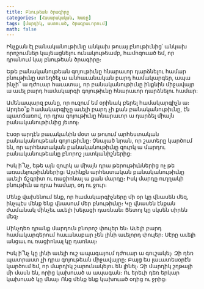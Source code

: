 ```yaml
---
title: Բնութեան ծրագիրը
categories: [Հասարակական, Խառը]
tags: [մարդիկ, աստուած, ծրագրաւորում]
math: false
---
```


Ինչքան էլ բանականութիւնը անկախ թուայ բնութիւնից՝ անկախ որոշումներ կայեացնելու ունակութեամբ, համոզուած եմ, որ դրանում կայ բնութեան ծրագիրը։

Եթե բանականութեան գոյութիւնը հնարաւոր դարձնելու համար բնութիւնը ստեղծել ա անհաւանական բարդ համակարգեր, ապա ինչի՞ ա դժուար հաւատալ, որ բանականութիւնը ինքնին միջավայր ա աւել բարդ համակարգի գոյութիւնը հնարաւոր դարձնելու համար։

Ամենապարզ բանը, որ ուզում եմ օրինակ բերել համակարգիչն ա։ Արդեօ՞ք համակարգիչը աւելի բարդ չի քան բանականութիւնը, էն պատճառով, որ դրա գոյութիւնը հնարաւոր ա դարձել միայն բանականութիւնից յետոյ։

Էսօր արդէն բաւականին մօտ ա թուում արհեստական բանականութեան գոյութիւնը։ Չնայած նրան, որ շատերը կարծում են, որ արհեստական բանականութիւնը զուրկ ա մարդու բանականութեանը բնորոշ յատկանիշներից։

Իսկ ի՞նչ, եթե այն զուրկ ա միայն դրա թերութիւններից ոչ թե առաւելութիւններից։ Այսինքն արհեստական բանականութիւնը աւելի ճշգրիտ ու ռացիոնալ ա քան մարդը։ Իսկ մարդը ուղղակի բնութիւն ա դրա համար, օդ ու ջուր։

Մենք վախենում ենք, որ համակարգիչները մի օր կը վնասեն մեզ, ինչպէս մենք ենք վնասում մեր բնութիւնը։ Կը վնասեն էնքան ժամանակ մինչեւ աւելի խելացի դառնան։ Յետոյ կը սկսեն սիրեն մեզ։

Մինչդեռ դրանք մարդուն բնորոշ փուլեր են։ Աւելի բարդ համակարգերում հաւանաբար չեն լինի աւելորդ փուլեր։ Սէրը աւելի անցաւ ու ռացիոնալ կը դառնայ։

Իսկ ի՞նչ կը լինի աւելի ուշ ապագայում դժուար ա գուշակել։ Զի դեռ պատրաստ չի դրա գոյութեան միջավայրը։ Բայց ես լաւատեսօրէն կարծում եմ, որ մարդիկ շարունակելու են լինել։ Զի մարդիկ շղթայի մի մասն են, որից կախուած ա ապագան։ Ու երեւի դեռ երկար կախուած կը մնայ։ Ոնց մենք ենք կախուած օդից ու ջրից։
